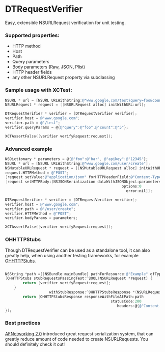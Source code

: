 DTRequestVerifier
=================

Easy, extensible NSURLRequest verification for unit testing.

### Supported properties:
* HTTP method
* Host
* Path
* Query parameters
* Body parameters (Raw, JSON, Plist)
* HTTP header fields
* any other NSURLRequest property via subclassing

### Sample usage with XCTest:

```objective-c
NSURL * url = [NSURL URLWithString:@"www.google.com/test?query=foo&count=5"] 
NSURLRequest * request = [[NSURLRequest alloc] initWithURL:url];

DTRequestVerifier * verifier = [DTRequestVerifier verifier];
verifier.host = @"www.google.com";
verifier.path = @"/test";
verifier.queryParams = @{@"query":@"foo",@"count":@"5"};

XCTAssertFalse([verifier verifyRequest:request]);
```

### Advanced example

```objective-c
NSDictionary * parameters = @{@"foo":@"bar", @"apikey":@"12345"};
NSURL * url = [NSURL URLWithString:@"www.google.com/user/create"];
NSMutableURLRequest * request = [[NSMutableURLRequest alloc] initWithURL:url];
request.HTTPMethod = @"POST";
[request setValue:@"application/json" forHTTPHeaderField:@"Content-Type"];
[request setHTTPBody:[NSJSONSerialization dataWithJSONObject:parameters
                                                     options:0
                                                       error:nil]];

DTRequestVerifier * verifier = [DTRequestVerifier verifier];
verifier.host = @"www.google.com";
verifier.path = @"/user/create";
verifier.HTTPMethod = @"POST";
verifier.bodyParams = parameters;

XCTAssertFalse([verifier verifyRequest:request]);
```

### OHHTTPStubs

Though DTRequestVerifier can be used as a standalone tool, it can also greatly help, when using another testing frameworks, for example [OHHTTPStubs](https://github.com/AliSoftware/OHHTTPStubs).

```objective-c

NSString *path =[[NSBundle mainBundle] pathForResource:@"Example" ofType:@"json"];
[OHHTTPStubs stubRequestsPassingTest:^BOOL(NSURLRequest *request) {
        return [verifier verifyRequest:request];
    } 
                    withStubResponse:^OHHTTPStubsResponse *(NSURLRequest *request) {
        return [OHHTTPStubsResponse responseWithFileAtPath:path
                                                statusCode:200
                                                   headers:@{@"Content-Type":@"application/json"}];
}];
```

### Best practices

[AFNetworking 2.0](https://github.com/AFNetworking/AFNetworking) introduced great request serialization system, that can greatly reduce amount of code needed to create NSURLRequests. You should definitely check it out!
